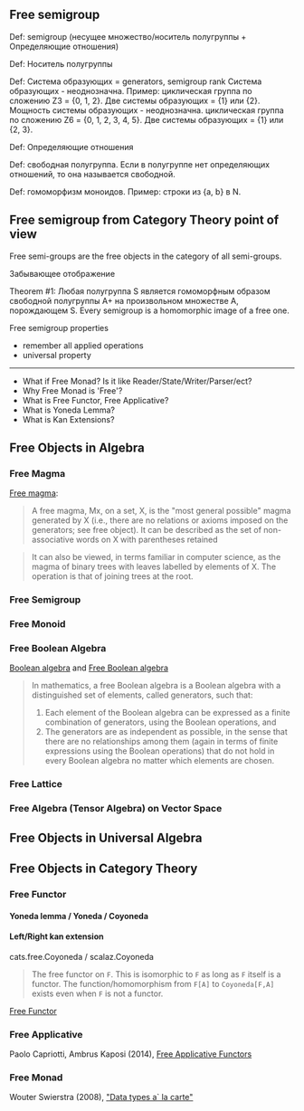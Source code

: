 ## Free semigroup
Def: semigroup (несущее множество/носитель полугруппы + Определяющие отношения)

Def: Носитель полугруппы

Def: Система образующих = generators, semigroup rank
Система образующих - неоднозначна. Пример: циклическая группа по сложению Z3 = {0, 1, 2}. Две системы образующих = {1} или {2}.
Мощность системы образующих - неоднозначна. циклическая группа по сложению Z6 = {0, 1, 2, 3, 4, 5}. Две системы образующих = {1} или {2, 3}.

Def: Определяющие отношения

Def: свободная полугруппа.
Если в полугруппе нет определяющих отношений, то она называется свободной.

Def: гомоморфизм моноидов. Пример: строки из {a, b} в N.

## Free semigroup from Category Theory point of view
Free semi-groups are the free objects in the category of all semi-groups.


Забывающее отображение

Theorem #1:
Любая полугруппа S является гомоморфным образом свободной полугруппы A+ на произвольном множестве A, порождающем S.
Every semigroup is a homomorphic image of a free one.

Free semigroup properties
- remember all applied operations
- universal property

---

- What if Free Monad? Is it like Reader/State/Writer/Parser/ect?
- Why Free Monad is 'Free'?
- What is Free Functor, Free Applicative?
- What is Yoneda Lemma?
- What is Kan Extensions?

## Free Objects in Algebra

### Free Magma
[Free magma](https://en.wikipedia.org/wiki/Magma_(algebra)#Free_magma):
> A free magma, Mx, on a set, X, is the "most general possible" magma generated by X 
> (i.e., there are no relations or axioms imposed on the generators; see free object). 
> It can be described as the set of non-associative words on X with parentheses retained

> It can also be viewed, in terms familiar in computer science, as the magma of binary 
> trees with leaves labelled by elements of X. The operation is that of joining trees at the root.

### Free Semigroup

### Free Monoid

### Free Boolean Algebra
[Boolean algebra](https://en.wikipedia.org/wiki/Boolean_algebra_(structure))
and
[Free Boolean algebra](https://en.wikipedia.org/wiki/Free_Boolean_algebra)
> In mathematics, a free Boolean algebra is a Boolean algebra with a distinguished set of elements, called generators, such that:
> 1. Each element of the Boolean algebra can be expressed as a finite combination of generators, using the Boolean operations, and
> 2. The generators are as independent as possible, in the sense that there are no relationships among them (again in terms of finite expressions using the Boolean operations) that do not hold in every Boolean algebra no matter which elements are chosen.

### Free Lattice

### Free Algebra (Tensor Algebra) on Vector Space

## Free Objects in Universal Algebra

## Free Objects in Category Theory

### Free Functor

#### Yoneda lemma / Yoneda / Coyoneda

#### Left/Right kan extension

cats.free.Coyoneda / scalaz.Coyoneda

> The free functor on `F`. This is isomorphic to `F` as long as `F` itself is a functor.
> The function/homomorphism from `F[A]` to `Coyoneda[F,A]` exists even when `F` is not a functor.

[Free Functor](https://en.wikipedia.org/wiki/Free_object#Free_functor)

### Free Applicative
Paolo Capriotti, Ambrus Kaposi (2014), [Free Applicative Functors](https://arxiv.org/abs/1403.0749)

### Free Monad
Wouter Swierstra (2008), ["Data types a` la carte"](http://www.cs.ru.nl/~W.Swierstra/Publications/DataTypesALaCarte.pdf)
